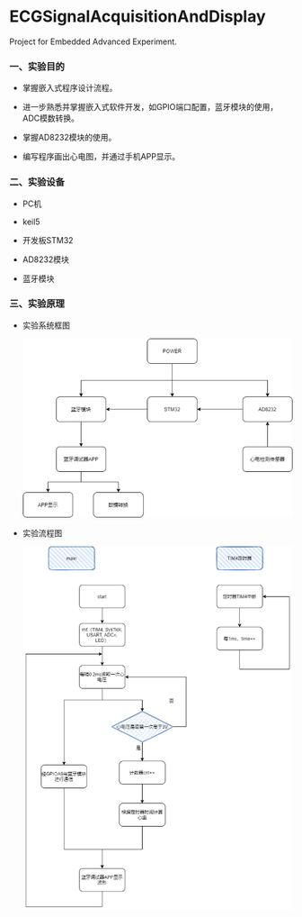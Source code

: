 # ECGSignalAcquisitionAndDisplay

Project for Embedded Advanced Experiment.

### 一、实验目的

+ 掌握嵌入式程序设计流程。

+ 进一步熟悉并掌握嵌入式软件开发，如GPIO端口配置，蓝牙模块的使用，ADC模数转换。

+ 掌握AD8232模块的使用。

+ 编写程序画出心电图，并通过手机APP显示。

  

### 二、实验设备

+ PC机

+ keil5

+ 开发板STM32

+ AD8232模块

+ 蓝牙模块

  

### 三、实验原理

+ 实验系统框图

  ![系统框图](系统框图.png)







+ 实验流程图

  ![](流程图.png)

  